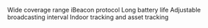 Wide coverage range
iBeacon protocol
Long battery life
Adjustable broadcasting interval
Indoor tracking and asset tracking
